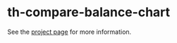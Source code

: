 th-compare-balance-chart
================

See the [project page](http://thelmanews.github.io/thelma-component-demo/) for more information.

